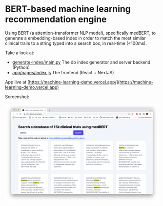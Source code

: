 # BERT-based machine learning recommendation engine

Using BERT (a attention-transformer NLP model), specifically medBERT, to generate a embedding-based index in order to match the most similar clinical trails to a string typed into a search box, in real-time (<100ms).

Take a look at:
* [generate-index/main.py](generate-index/main.py) The db index generator and server backend (Python)
* [app/pages/index.js](app/pages/index.js) The frontend (React + NextJS)

App live at [https://machine-learning-demo.vercel.app/](https://machine-learning-demo.vercel.app)

Screenshot:

![alt text](screenshot.png)
